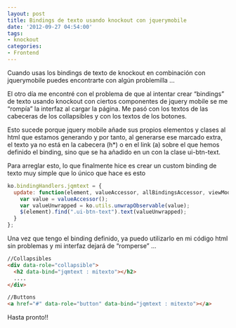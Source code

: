 ```yaml
---
layout: post
title: Bindings de texto usando knockout con jquerymobile
date: '2012-09-27 04:54:00'
tags:
- knockout
categories:
- Frontend
---
```


Cuando usas los bindings de texto de knockout en combinación con jquerymobile puedes encontrarte con algún problemilla …

El otro día me encontré con el problema de que al intentar crear “bindings” de texto usando knockout con ciertos componentes de jquery mobile se me “rompía” la interfaz al cargar la página. Me pasó con los textos de las cabeceras de los collapsibles y con los textos de los botones.

Esto sucede porque jquery mobile añade sus propios elementos y clases al html que estamos generando y por tanto, al generarse ese marcado extra, el texto ya no está en la cabecera (h*) o en el link (a) sobre el que hemos definido el binding, sino que se ha añadido en un <span> con la clase ui-btn-text.

Para arreglar esto, lo que finalmente hice es crear un custom binding de texto muy simple que lo único que hace es esto

```javascript
ko.bindingHandlers.jqmtext = {
  update: function(element, valueAccessor, allBindingsAccessor, viewModel, bindingContext) {
    var value = valueAccessor();
    var valueUnwrapped = ko.utils.unwrapObservable(value);
    $(element).find(".ui-btn-text").text(valueUnwrapped);
  }
};
```

Una vez que tengo el binding definido, ya puedo utilizarlo en mi código html sin problemas y mi interfaz dejará de “romperse” …

```html
//Collapsibles
<div data-role="collapsible">
  <h2 data-bind="jqmtext : mitexto"></h2>
  ....
</div>

//Buttons
<a href="#" data-role="button" data-bind="jqmtext : mitexto"></a>
```


Hasta pronto!!


